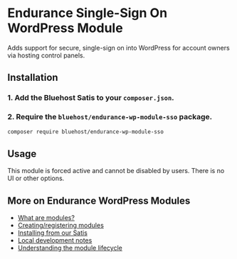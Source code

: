  # Endurance Single-Sign On WordPress Module
 
 Adds support for secure, single-sign on into WordPress for account owners via hosting control panels.
 
 ## Installation
 
 ### 1. Add the Bluehost Satis to your `composer.json`.
 
 ### 2. Require the `bluehost/endurance-wp-module-sso` package.
 
 ```bash
 composer require bluehost/endurance-wp-module-sso
 ```
 
 ## Usage
 
 This module is forced active and cannot be disabled by users. There is no UI or other options.
 
 ## More on Endurance WordPress Modules
 
* <a href="https://github.com/bluehost/endurance-wp-module-loader#endurance-wordpress-modules">What are modules?</a>
* <a href="https://github.com/bluehost/endurance-wp-module-loader#creating--registering-a-module">Creating/registering modules</a>
* <a href="https://github.com/bluehost/endurance-wp-module-loader#installing-from-our-satis">Installing from our Satis</a>
* <a href="https://github.com/bluehost/endurance-wp-module-loader#local-development">Local development notes</a>
* <a href="https://github.com/bluehost/endurance-wp-module-loader#understanding-the-module-lifecycle">Understanding the module lifecycle</a>

